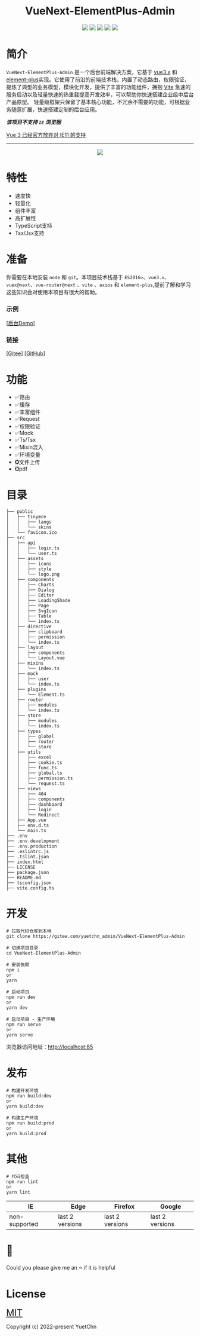 
<h1 align="center">VueNext-ElementPlus-Admin</h1>
<p align="center">
<img src="https://img.shields.io/badge/vue-3.2.25-%23FFC21A" />
<img src="https://img.shields.io/badge/vite-2.7.2-%23FFC21A" />
<img src="https://img.shields.io/badge/typescript-4.6.2-23FFC21A" />
<img src="https://img.shields.io/badge/element--plus-2.0.5-FFC21A" />
<img src="https://img.shields.io/badge/ant--design--vue-2.2.8-%23FFC21A" />
</p>

# 简介
`VueNext-ElementPlus-Admin` 是一个后台前端解决方案，它基于 [vue3.x](https://v3.cn.vuejs.org/ "vue官网") 和 [element-plus](https://element-plus.gitee.io/zh-CN/ "Element-Plus官网")实现。它使用了前沿的前端技术栈，内置了动态路由，权限验证，提炼了典型的业务模型，模块化开发，提供了丰富的功能组件，拥抱 [Vite](https://vitejs.cn/ "Vite") 急速的服务启动以及轻量快速的热重载提高开发效率，可以帮助你快速搭建企业级中后台产品原型。
轻量级框架只保留了基本核心功能，不冗余不需要的功能，可根据业务随意扩展，快速搭建定制的后台应用。

***该项目不支持 `IE` 浏览器***

[Vue 3 已经官方放弃对 IE11 的支持 ](https://github.com/vuejs/rfcs/blob/master/active-rfcs/0038-vue3-ie11-support.md)


***

<p align="center">
<img align="center" src="http://www.yuetchn.top/img.png">
</p>

# 特性

- 速度快
- 轻量化
- 组件丰富
- 高扩展性
- TypeScript支持
- Tsx/Jsx支持

# 准备

你需要在本地安装 `node` 和 `git`。本项目技术栈基于 `ES2016>`、`vue3.x`、`vuex@next`、`vue-router@next` 、`vite` 、`axios` 和 `element-plus`,提前了解和学习这些知识会对使用本项目有很大的帮助。


### 示例

[[后台Demo](http://demo.yuetchn.top )]

### 链接
[[Gitee](https://gitee.com/yuetchn_admin/VueNext-ElementPlus-Admin)]
[[GitHub](https://github.com/yuetchn/VueNext-ElementPlus-Admin)]

# 功能

- ✅路由
- ✅缓存
- ✅丰富组件
- ✅Request
- ✅权限验证
- ✅Mock
- ✅Ts/Tsx
- ✅Mixin混入
- ✅环境变量
- ❎文件上传
- ❎pdf

# 目录

    ├── public
    │   ├── tinymce
    │   │   ├── langs        
    │   │   └── skins        
    │   └── favicon.ico      
    ├── src
    │   ├── api
    │   │   ├── login.ts
    │   │   └── user.ts
    │   ├── assets
    │   │   ├── icons
    │   │   ├── style
    │   │   └── logo.png
    │   ├── components
    │   │   ├── Charts
    │   │   ├── Dialog
    │   │   ├── Editor
    │   │   ├── LoadingShade
    │   │   ├── Page
    │   │   ├── SvgIcon
    │   │   ├── Table
    │   │   └── index.ts
    │   ├── directive
    │   │   ├── clipboard
    │   │   ├── permission
    │   │   └── index.ts
    │   ├── layout
    │   │   ├── components
    │   │   └── Layout.vue
    │   ├── mixins
    │   │   └── index.ts
    │   ├── mock
    │   │   ├── user
    │   │   └── index.ts
    │   ├── plugins
    │   │   └── Element.ts
    │   ├── router
    │   │   ├── modules
    │   │   └── index.ts
    │   ├── store
    │   │   ├── modules
    │   │   └── index.ts
    │   ├── types
    │   │   ├── global
    │   │   ├── router
    │   │   └── store
    │   ├── utils
    │   │   ├── excel
    │   │   ├── cookie.ts
    │   │   ├── func.ts
    │   │   ├── global.ts
    │   │   ├── permission.ts
    │   │   └── request.ts
    │   ├── views
    │   │   ├── 404
    │   │   ├── components
    │   │   ├── dashboard
    │   │   ├── login
    │   │   └── Redirect
    │   ├── App.vue
    │   ├── env.d.ts
    │   └── main.ts
    ├── .env
    ├── .env.development
    ├── .env.production
    ├── .eslintrc.js
    ├── .tslint.json
    ├── index.html
    ├── LICENSE
    ├── package.json
    ├── README.md
    ├── tsconfig.json
    ├── vite.config.ts

# 开发

    # 拉取代码仓库到本地
    git clone https://gitee.com/yuetchn_admin/VueNext-ElementPlus-Admin
    
    # 切换项目目录
    cd VueNext-ElementPlus-Admin
    
    # 安装依赖
    npm i
    or
    yarn

    # 启动项目
    npm run dev
    or
    yarn dev

    # 启动项目 - 生产环境
    npm run serve
    or
    yarn serve
    
浏览器访问地址：[http://localhost:85](http://localhost:85)

# 发布

    # 构建开发环境
    npm run build:dev
    or
    yarn build:dev

    # 构建生产环境
    npm run build:prod
    or
    yarn build:prod

# 其他

    # 代码检查
    npm run lint
    or
    yarn lint

|IE|Edge|Firefox|Google|
|-|-|-|-|
|non-supported|last 2 versions|last 2 versions|last 2 versions|

# 🍕
Could you please give me an ⭐ if it is helpful

# License

<font size=5>[MIT](https://gitee.com/yuetchn_admin/vue-element-plus-admin/blob/master/LICENSE "MIT")</font>

Copyright (c) 2022-present YuetChn